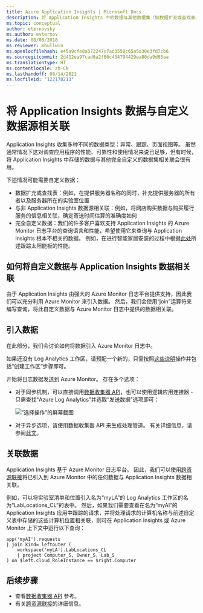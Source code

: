```yaml
---
title: Azure Application Insights | Microsoft Docs
description: 将 Application Insights 中的数据与其他数据集（如数据扩充或查找表、非 Application Insights 数据源和自定义数据）关联。
ms.topic: conceptual
author: eternovsky
ms.author: evternov
ms.date: 08/08/2018
ms.reviewer: mbullwin
ms.openlocfilehash: e45a9cfe8a372247c7ac3550c65a5a30e3fd7cb6
ms.sourcegitcommit: 2d412ea97cad0a2f66c434794429ea80da9d65aa
ms.translationtype: HT
ms.contentlocale: zh-CN
ms.lasthandoff: 08/14/2021
ms.locfileid: "122178213"
---
```

# <a name="correlating-application-insights-data-with-custom-data-sources"></a>将 Application Insights 数据与自定义数据源相关联

Application Insights 收集多种不同的数据类型：异常、跟踪、页面视图等。 虽然通常情况下这对调查应用程序的性能、可靠性和使用情况来说已足够，但有时候，将 Application Insights 中存储的数据与其他完全自定义的数据集相关联会很有用。

下述情况可能需要自定义数据：

- 数据扩充或查找表：例如，在提供服务器名称的同时，补充提供服务器的所有者以及服务器所在的实验室位置 
- 与非 Application Insights 数据源相关联：例如，将网店购买数据与购买履行服务的信息相关联，确定寄送时间估算的准确度如何 
- 完全自定义数据：我们的许多客户喜欢支持 Application Insights 的 Azure Monitor 日志平台的查询语言和性能，希望使用它来查询与 Application Insights 根本不相关的数据。 例如，在进行智能家居安装的过程中根据[此处](https://www.catapultsystems.com/blogs/using-log-analytics-and-a-special-guest-to-forecast-electricity-generation/)所述跟踪太阳能板的性能。

## <a name="how-to-correlate-custom-data-with-application-insights-data"></a>如何将自定义数据与 Application Insights 数据相关联 

由于 Application Insights 由强大的 Azure Monitor 日志平台提供支持，因此我们可以充分利用 Azure Monitor 来引入数据。 然后，我们会使用“join”运算符来编写查询，将此自定义数据与 Azure Monitor 日志中提供的数据相关联。 

## <a name="ingesting-data"></a>引入数据

在此部分，我们会讨论如何将数据引入 Azure Monitor 日志中。

如果还没有 Log Analytics 工作区，请预配一个新的，只需按照[这些说明](../vm/monitor-virtual-machine.md)操作并包括“创建工作区”步骤即可。

开始将日志数据发送到 Azure Monitor。 存在多个选项：

- 对于同步机制，可以直接调用[数据收集器 API](../logs/data-collector-api.md)，也可以使用逻辑应用连接器 - 只需查找“Azure Log Analytics”并选取“发送数据”选项即可：

  ![“选择操作”的屏幕截图](./media/custom-data-correlation/01-logic-app-connector.png)  

- 对于异步选项，请使用数据收集器 API 来生成处理管道。 有关详细信息，请参阅[此文](../logs/create-pipeline-datacollector-api.md)。

## <a name="correlating-data"></a>关联数据

Application Insights 基于 Azure Monitor 日志平台。 因此，我们可以使用[跨资源联接](../logs/cross-workspace-query.md)将已引入到 Azure Monitor 中的任何数据与 Application Insights 数据相关联。

例如，可以将实验室清单和位置引入名为“myLA”的 Log Analytics 工作区的名为“LabLocations_CL”的表中。 然后，如果我们需要查看在名为“myAI”的 Application Insights 应用中跟踪的请求，并将处理请求的计算机名称与前述自定义表中存储的这些计算机位置相关联，则可在 Application Insights 或 Azure Monitor 上下文中运行以下查询：

```
app('myAI').requests
| join kind= leftouter (
    workspace('myLA').LabLocations_CL
    | project Computer_S, Owner_S, Lab_S
) on $left.cloud_RoleInstance == $right.Computer
```

## <a name="next-steps"></a>后续步骤

- 查看[数据收集器 API](../logs/data-collector-api.md) 参考。
- 有关[跨资源联接](../logs/cross-workspace-query.md)的详细信息。